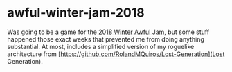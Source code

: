 # awful-winter-jam-2018

Was going to be a game for the [2018 Winter Awful Jam](http://www.awfuljams.com/), but some stuff happened those exact weeks that prevented me from doing anything substantial. At most, includes a simplified version of my roguelike architecture from [https://github.com/RolandMQuiros/Lost-Generation](Lost Generation).
